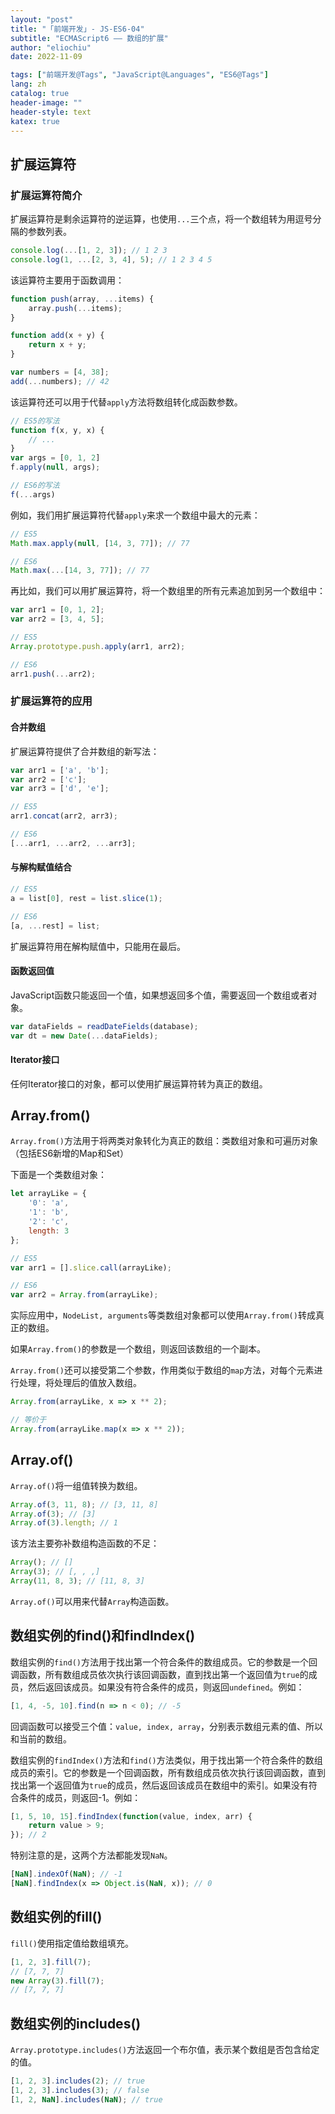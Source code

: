 ```yaml
---
layout: "post"
title: "「前端开发」- JS-ES6-04"
subtitle: "ECMAScript6 —— 数组的扩展"
author: "eliochiu"
date: 2022-11-09

tags: ["前端开发@Tags", "JavaScript@Languages", "ES6@Tags"]
lang: zh
catalog: true
header-image: ""
header-style: text
katex: true
---
```

## 扩展运算符
### 扩展运算符简介
扩展运算符是剩余运算符的逆运算，也使用`...`三个点，将一个数组转为用逗号分隔的参数列表。
```js
console.log(...[1, 2, 3]); // 1 2 3
console.log(1, ...[2, 3, 4], 5); // 1 2 3 4 5
```

该运算符主要用于函数调用：
```js
function push(array, ...items) {
    array.push(...items);
}

function add(x + y) {
    return x + y;
}

var numbers = [4, 38];
add(...numbers); // 42
```

该运算符还可以用于代替`apply`方法将数组转化成函数参数。
```js
// ES5的写法
function f(x, y, x) {
    // ...
}
var args = [0, 1, 2]
f.apply(null, args);

// ES6的写法
f(...args)
```

例如，我们用扩展运算符代替`apply`来求一个数组中最大的元素：
```js
// ES5 
Math.max.apply(null, [14, 3, 77]); // 77

// ES6
Math.max(...[14, 3, 77]); // 77
```

再比如，我们可以用扩展运算符，将一个数组里的所有元素追加到另一个数组中：
```js
var arr1 = [0, 1, 2];
var arr2 = [3, 4, 5];

// ES5
Array.prototype.push.apply(arr1, arr2);

// ES6
arr1.push(...arr2);
```
### 扩展运算符的应用
#### 合并数组
扩展运算符提供了合并数组的新写法：
```js
var arr1 = ['a', 'b'];
var arr2 = ['c'];
var arr3 = ['d', 'e'];

// ES5
arr1.concat(arr2, arr3);

// ES6
[...arr1, ...arr2, ...arr3];
```

#### 与解构赋值结合
```js
// ES5
a = list[0], rest = list.slice(1);

// ES6
[a, ...rest] = list;
```
扩展运算符用在解构赋值中，只能用在最后。

#### 函数返回值
JavaScript函数只能返回一个值，如果想返回多个值，需要返回一个数组或者对象。
```js
var dataFields = readDateFields(database);
var dt = new Date(...dataFields);
```

#### Iterator接口
任何Iterator接口的对象，都可以使用扩展运算符转为真正的数组。

## Array.from()
`Array.from()`方法用于将两类对象转化为真正的数组：类数组对象和可遍历对象（包括ES6新增的Map和Set）

下面是一个类数组对象：
```js
let arrayLike = {
    '0': 'a',
    '1': 'b',
    '2': 'c',
    length: 3
};

// ES5
var arr1 = [].slice.call(arrayLike);

// ES6
var arr2 = Array.from(arrayLike);
```
实际应用中，`NodeList, arguments`等类数组对象都可以使用`Array.from()`转成真正的数组。

如果`Array.from()`的参数是一个数组，则返回该数组的一个副本。

`Array.from()`还可以接受第二个参数，作用类似于数组的`map`方法，对每个元素进行处理，将处理后的值放入数组。
```js
Array.from(arrayLike, x => x ** 2);

// 等价于
Array.from(arrayLike.map(x => x ** 2));
```

## Array.of()
`Array.of()`将一组值转换为数组。
```js
Array.of(3, 11, 8); // [3, 11, 8]
Array.of(3); // [3]
Array.of(3).length; // 1
```

该方法主要弥补数组构造函数的不足：
```js
Array(); // []
Array(3); // [, , ,]
Array(11, 8, 3); // [11, 8, 3]
```

`Array.of()`可以用来代替`Array`构造函数。

## 数组实例的find()和findIndex()
数组实例的`find()`方法用于找出第一个符合条件的数组成员。它的参数是一个回调函数，所有数组成员依次执行该回调函数，直到找出第一个返回值为`true`的成员，然后返回该成员。如果没有符合条件的成员，则返回`undefined`。例如：
```js
[1, 4, -5, 10].find(n => n < 0); // -5
```

回调函数可以接受三个值：`value, index, array`，分别表示数组元素的值、所以和当前的数组。

数组实例的`findIndex()`方法和`find()`方法类似，用于找出第一个符合条件的数组成员的索引。它的参数是一个回调函数，所有数组成员依次执行该回调函数，直到找出第一个返回值为`true`的成员，然后返回该成员在数组中的索引。如果没有符合条件的成员，则返回-1。例如：
```js
[1, 5, 10, 15].findIndex(function(value, index, arr) {
    return value > 9;
}); // 2
```

特别注意的是，这两个方法都能发现`NaN`。
```js
[NaN].indexOf(NaN); // -1
[NaN].findIndex(x => Object.is(NaN, x)); // 0
```

## 数组实例的fill()
`fill()`使用指定值给数组填充。
```js
[1, 2, 3].fill(7);
// [7, 7, 7]
new Array(3).fill(7);
// [7, 7, 7]
```

## 数组实例的includes()
`Array.prototype.includes()`方法返回一个布尔值，表示某个数组是否包含给定的值。
```js
[1, 2, 3].includes(2); // true
[1, 2, 3].includes(3); // false
[1, 2, NaN].includes(NaN); // true
```